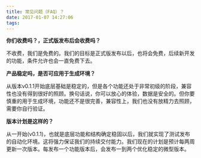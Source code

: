 ```yaml
---
title: 常见问题（FAQ）？
date: 2017-01-07 14:27:06
tags:
---
```


**你们收费吗？，正式版发布后会收费吗？**

不收费，我们是免费的。我们的目标是正式版发布以后，也将会免费，后续新开发的功能，条件允许也会一直免费下去。


**产品稳定吗，是否可应用于生成环境？**

从版本v0.1.1开始底层基础是稳定的，但是各个功能还处于非常初级的阶段，兼容性也没有得到很好的照顾。换句话说，你可以放心的体验，数据是安全的。但你要慎重的用于生成环境，功能还不是很完善，兼容性上，我们也没有放精力去照顾，需要你自行验证。

**版本计划是这样的？**

从一开始(v0.1.1)，也就是底层功能和结构确定稳固以后，我们就实现了测试发布的自动化环境。这将强力保证我们的持续交付能力。我们现在的计划是预计每两周更新一次版本。每发布一个功能版本后，会发布一到两个优化稳定的微型版本。